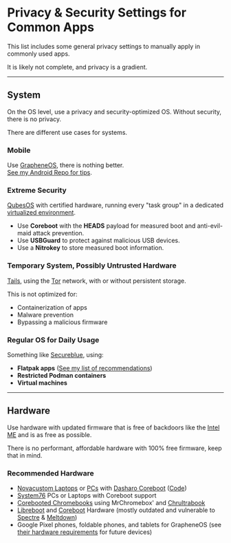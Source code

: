 # Privacy & Security Settings for Common Apps

This list includes some general privacy settings to manually apply in commonly used apps.

It is likely not complete, and privacy is a gradient.

---

## System

On the OS level, use a privacy and security-optimized OS. Without security, there is no privacy.

There are different use cases for systems.

### Mobile

Use [GrapheneOS](https://grapheneos.org/), there is nothing better.  
[See my Android Repo for tips](https://github.com/trytomakeyouprivate/Android-Tipps).

### Extreme Security

[QubesOS](https://www.qubes-os.org) with certified hardware, running every "task group" in a dedicated [virtualized environment](https://en.wikipedia.org/wiki/Virtual_machine).  

- Use **Coreboot** with the **HEADS** payload for measured boot and anti-evil-maid attack prevention.
- Use **USBGuard** to protect against malicious USB devices.
- Use a **Nitrokey** to store measured boot information.

### Temporary System, Possibly Untrusted Hardware

[Tails](https://tails.net/), using the [Tor](https://www.torproject.org) network, with or without persistent storage.  

This is not optimized for:
- Containerization of apps
- Malware prevention
- Bypassing a malicious firmware

### Regular OS for Daily Usage

Something like [Secureblue](https://github.com/secureblue/secureblue), using:
- **Flatpak apps** ([See my list of recommendations](https://github.com/trytomakeyouprivate/recommended-flatpak-apps))
- **Restricted Podman containers**
- **Virtual machines**

---

## Hardware

Use hardware with updated firmware that is free of backdoors like the [Intel ME](https://github.com/corna/me_cleaner?tab=readme-ov-file#intel-me) and is as free as possible.  

There is no performant, affordable hardware with 100% free firmware, keep that in mind.  

### Recommended Hardware

- [Novacustom Laptops](https://configurelaptop.eu/) or [PCs](https://docs.dasharo.com/variants/overview/#desktop) with [Dasharo Coreboot](https://dasharo.com) ([Code](https://github.com/dasharo))
- [System76](https://system76.com) PCs or Laptops with Coreboot support
- [Corebooted Chromebooks](https://mrchromebox.tech/) using MrChromebox' and [Chrultrabook](https://docs.chrultrabook.com/)
- [Libreboot](https://libreboot.org/docs/hardware/) and [Coreboot](https://www.coreboot.org/Supported_Chipsets_and_Devices) Hardware (mostly outdated and vulnerable to [Spectre](https://en.wikipedia.org/wiki/Spectre_(security_vulnerability)) & [Meltdown](https://en.wikipedia.org/wiki/Meltdown_(security_vulnerability)))
- Google Pixel phones, foldable phones, and tablets for GrapheneOS (see [their hardware requirements](https://grapheneos.org/faq#future-devices) for future devices)

